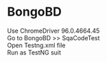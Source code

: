 # BongoBD
Use ChromeDriver 96.0.4664.45 <br>
Go to BongoBD >> SqaCodeTest <br>
Open Testng.xml file <br> Run as TestNG suit  
